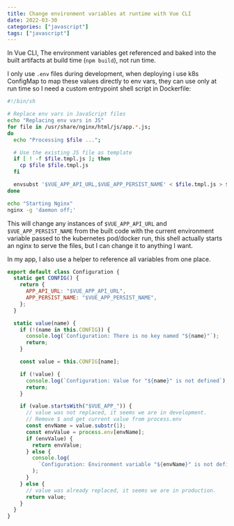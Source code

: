 ```yaml
---
title: Change environment variables at runtime with Vue CLI
date: 2022-03-30
categories: ["javascript"]
tags: ["javascript"]
---
```


In Vue CLI, The environment variables get referenced and baked into the built artifacts at build time (`npm build`), not run time.

I only use `.env` files during development, when deploying i use k8s ConfigMap to map these values directly to env vars, they can use only at run time so I need a custom entrypoint shell script in Dockerfile:

```bash
#!/bin/sh

# Replace env vars in JavaScript files
echo "Replacing env vars in JS"
for file in /usr/share/nginx/html/js/app.*.js;
do
  echo "Processing $file ...";

  # Use the existing JS file as template
  if [ ! -f $file.tmpl.js ]; then
    cp $file $file.tmpl.js
  fi

  envsubst '$VUE_APP_API_URL,$VUE_APP_PERSIST_NAME' < $file.tmpl.js > $file
done

echo "Starting Nginx"
nginx -g 'daemon off;'
```

This will change any instances of `$VUE_APP_API_URL` and `$VUE_APP_PERSIST_NAME` from the built code with the current environment variable passed to the kubernetes pod/docker run, this shell actually starts an nginx to serve the files, but I can change it to anything I want.

In my app, I also use a helper to reference all variables from one place.

```js
export default class Configuration {
  static get CONFIG() {
    return {
      APP_API_URL: "$VUE_APP_API_URL",
      APP_PERSIST_NAME: "$VUE_APP_PERSIST_NAME",
    };
  }

  static value(name) {
    if (!(name in this.CONFIG)) {
      console.log(`Configuration: There is no key named "${name}"`);
      return;
    }

    const value = this.CONFIG[name];

    if (!value) {
      console.log(`Configuration: Value for "${name}" is not defined`);
      return;
    }

    if (value.startsWith("$VUE_APP_")) {
      // value was not replaced, it seems we are in development.
      // Remove $ and get current value from process.env
      const envName = value.substr(1);
      const envValue = process.env[envName];
      if (envValue) {
        return envValue;
      } else {
        console.log(
          `Configuration: Environment variable "${envName}" is not defined`
        );
      }
    } else {
      // value was already replaced, it seems we are in production.
      return value;
    }
  }
}
```
